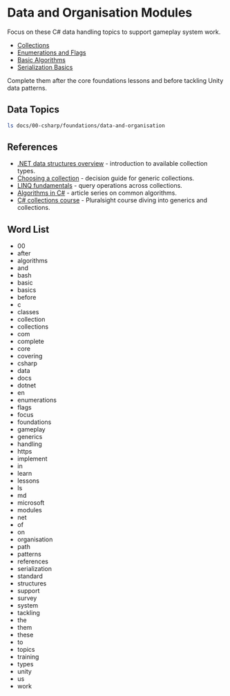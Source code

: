 # Data and Organisation Modules

Focus on these C# data handling topics to support gameplay system work.

- [Collections](collections.md)
- [Enumerations and Flags](enumerations-and-flags.md)
- [Basic Algorithms](basic-algorithms.md)
- [Serialization Basics](serialization-basics.md)

Complete them after the core foundations lessons and before tackling Unity data patterns.

## Data Topics
```bash
ls docs/00-csharp/foundations/data-and-organisation
```








## References
- [.NET data structures overview](https://learn.microsoft.com/en-us/dotnet/standard/collections/) - introduction to available collection types.
- [Choosing a collection](https://learn.microsoft.com/en-us/dotnet/standard/collections/when-to-use-generic-collections) - decision guide for generic collections.
- [LINQ fundamentals](https://learn.microsoft.com/en-us/dotnet/csharp/programming-guide/concepts/linq/) - query operations across collections.
- [Algorithms in C#](https://dotnettutorials.net/course/algorithms-using-csharp/) - article series on common algorithms.
- [C# collections course](https://www.pluralsight.com/courses/csharp-collections-generics) - Pluralsight course diving into generics and collections.
## Word List
- 00
- after
- algorithms
- and
- bash
- basic
- basics
- before
- c
- classes
- collection
- collections
- com
- complete
- core
- covering
- csharp
- data
- docs
- dotnet
- en
- enumerations
- flags
- focus
- foundations
- gameplay
- generics
- handling
- https
- implement
- in
- learn
- lessons
- ls
- md
- microsoft
- modules
- net
- of
- on
- organisation
- path
- patterns
- references
- serialization
- standard
- structures
- support
- survey
- system
- tackling
- the
- them
- these
- to
- topics
- training
- types
- unity
- us
- work
